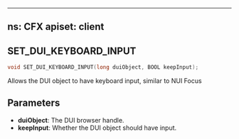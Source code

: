 
---
ns: CFX
apiset: client
---
## SET_DUI_KEYBOARD_INPUT

```c
void SET_DUI_KEYBOARD_INPUT(long duiObject, BOOL keepInput);
```
Allows the DUI object to have keyboard input, similar to NUI Focus
## Parameters
* **duiObject**: The DUI browser handle.
* **keepInput**: Whether the DUI object should have input.